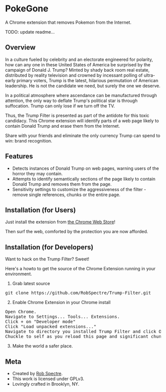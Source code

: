 PokeGone
================================
A Chrome extension that removes Pokemon from the Internet.

TODO: update readme...


Overview
--------------------------
In a culture fueled by celebrity and an electorate engineered for polarity,
how can any one in these United States of America be surprised by the campaign
of Donald J. Trump? Minted by shady back room real estate, distributed by
reality television and crowned by incessant polling of ultra-early primary
voters, Trump is the latest, hilarious permutation of American leadership. He is
not the candidate we need, but surely the one we deserve.

In a political atmosphere where ascendance can be manufactured through attention,
the only way to deflate Trump's political star is through suffocation. Trump 
can only lose if we turn off the TV.

Thus, the Trump Filter is presented as part of the antidote for this toxic
candidacy. This Chrome extension will identify parts of a web page likely to
contain Donald Trump and erase them from the Internet.

Share with your friends and eliminate the only currency Trump can spend to win:
brand recognition.


Features
--------------------------

* Detects instances of Donald Trump on web pages, warning users of the horror they may contain.
* Attempts to identify semantically sections of the page likely to contain Donald Trump and removes them from the page.
* Sensitivity settings to customize the aggressiveness of the filter - remove single references, chunks or the entire page.


Installation (for Users)
--------------------------

Just install the extension from [the Chrome Web
Store](https://chrome.google.com/webstore/detail/lhondapiaknegjpellpodegmeonigjic)!

Then surf the web, comforted by the protection you are now afforded.


Installation (for Developers)
-------------------------
Want to hack on the Trump Filter?  Sweet!

Here's a howto to get the source of the Chrome Extension running in your environment.

1) Grab latest source
<pre>
git clone https://github.com/RobSpectre/Trump-Filter.git
</pre>

2) Enable Chrome Extension in your Chrome install
<pre>
Open Chrome.
Navigate to Settings... Tools... Extensions.
Click + on "Developer mode"
Click "Load unpacked extensions..."
Navigate to directory you installed Trump Filter and click Open.
Chuckle to self as you reload this page and significant chunks of it suddenly disappear.
</pre>

3) Make the world a safer place.


Meta
-------------------------

* Created by [Rob Spectre](http://brooklynhacker.com).
* This work is licensed under GPLv3.
* Lovingly crafted in Brooklyn, NY.
